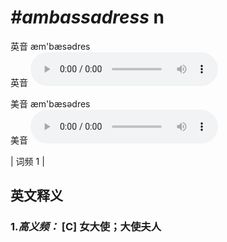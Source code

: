 # ***\#ambassadress*** n
英音 æm'bæsədres  
英音
<audio src="./media/ambassadress-B.aac" controls="controls"></audio>

美音 æm'bæsədres  
美音
<audio src="./media/ambassadress.aac" controls="controls"></audio>



| 词频 1 |  

英文释义
---
### 1.*高义频：* **[C] 女大使；大使夫人**  


